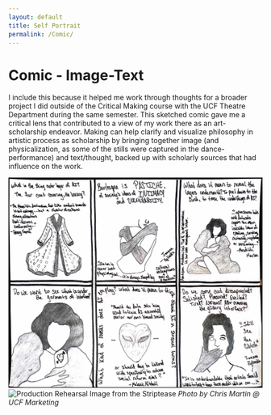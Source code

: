```yaml
---
layout: default
title: Self Portrait
permalink: /Comic/
---
```

# Comic - Image-Text
I include this because it helped me work through thoughts for a broader project I did outside of the Critical Making course with the UCF Theatre Department during the same semester. This sketched comic gave me a critical lens that contributed to a view of my work there as an art-scholarship endeavor. Making can help clarify and visualize philosophy in artistic process as scholarship by bringing together image (and physicalization, as some of the stills were captured in the dance-performance) and text/thought, backed up with scholarly sources that had influence on the work. 

![Drawn Comic Image-Text of AI Striptease](/assets/images/Comic.png)
![Production Rehearsal Image from the Striptease](/assets/images/ProdPhoto1.jpg)
*Photo by Chris Martin @ UCF Marketing*
